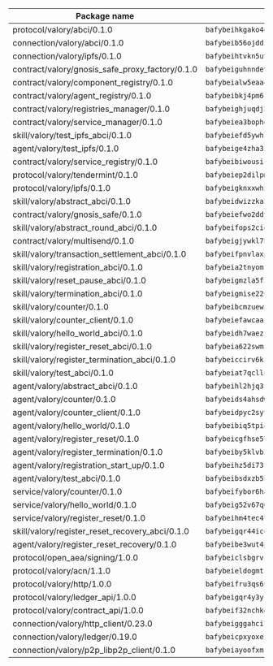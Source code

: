 | Package name                                                  | Package hash                                                  |
| ------------------------------------------------------------- | ------------------------------------------------------------- |
| protocol/valory/abci/0.1.0                                    | `bafybeihkgako44fzgurcv4hgbems4ptdtosae4lopnnr75eczb6kx3x2lm` |
| connection/valory/abci/0.1.0                                  | `bafybeib56ojddzexxbapowofypmpk6zeznqaumwgj7ftneb5ua6sk5k5vm` |
| connection/valory/ipfs/0.1.0                                  | `bafybeihtvkn5uv3ibumme7zzmrxx7iehc6lnjhil726h2jidpdzzjnd5ay` |
| contract/valory/gnosis_safe_proxy_factory/0.1.0               | `bafybeiguhnndevhp7iui65fhcezkunygdw2cwsofl4rcfzr2u2n6ql366q` |
| contract/valory/component_registry/0.1.0                      | `bafybeialw5eaa4v54s7i3sjsuy6d5k624quhxhziqntwq5hnz4g646sb7m` |
| contract/valory/agent_registry/0.1.0                          | `bafybeibkj4pm6ziqh2fl3xfsjiou4ibnxlipmvmqhgvc7xwpnaddbtxzli` |
| contract/valory/registries_manager/0.1.0                      | `bafybeighjuqdj2oq6tqckf7j3mqtighe7lpaahh7qt3sqxtbtjlur4tmj4` |
| contract/valory/service_manager/0.1.0                         | `bafybeiea3bophgb6ikqvpd7lzyluthlhoazbbrknvfncu4j7wbubfsrjeu` |
| skill/valory/test_ipfs_abci/0.1.0                             | `bafybeiefd5ywhi5qe2bn4gjsjbrclnd7x34kkasfnfn6fyjcewtx2lb5f4` |
| agent/valory/test_ipfs/0.1.0                                  | `bafybeige4zha32rkfcngko5k7xqwlfvqu5gj2xn27cemktnemh4als335q` |
| contract/valory/service_registry/0.1.0                        | `bafybeibiwousikhaafhuyfbflz6s3f6vi4eqomqpnecfyqzvrpygwagd6q` |
| protocol/valory/tendermint/0.1.0                              | `bafybeiep2dilpmu3je4z2kq7yc7l6n7ax5knwfax2ufvmnflt3uj2wrbju` |
| protocol/valory/ipfs/0.1.0                                    | `bafybeigknxxwh2xts7ijbacils4a4cgq7jhcdvwahshbw22zw5hnncsfla` |
| skill/valory/abstract_abci/0.1.0                              | `bafybeidwizzka3qjotu35zzstoqunp3hjhkx6oojqnlwqsvd3qnjjpmusq` |
| contract/valory/gnosis_safe/0.1.0                             | `bafybeiefwo2ddyhjxcpy2rlchcubv6bj35e5x4kstxwfyvyvdvcpvcoe5q` |
| skill/valory/abstract_round_abci/0.1.0                        | `bafybeifops2ci4swt3yp6sev4t2skaw63ardmw3pgfeqira3nshw2d4n6i` |
| contract/valory/multisend/0.1.0                               | `bafybeigjywkl7hydjsrkogob3xebj2ifhqwmfhhxoeyrndzhhxi5u6amey` |
| skill/valory/transaction_settlement_abci/0.1.0                | `bafybeifpnvlaxpciywhtfgai56y7qjinaw6oadats3w5ytwuzfw5e5bcp4` |
| skill/valory/registration_abci/0.1.0                          | `bafybeia2tnyomkkx25tqe3w2q4ynrww6nbd6vmv5niuyqj36elubrk75im` |
| skill/valory/reset_pause_abci/0.1.0                           | `bafybeigmzla5f55elpninlwt4grvcmeh4v3yfll572lu3rouys4a5lwimi` |
| skill/valory/termination_abci/0.1.0                           | `bafybeigmise22u7pyivwb6jrfmh5teb5ic7kwlbxsqpmfh2sree2n665bi` |
| skill/valory/counter/0.1.0                                    | `bafybeibcmzuew5lxd5dxpj6ri4wmuiqfkndz6kn4kl5cp65uflyq27pnmq` |
| skill/valory/counter_client/0.1.0                             | `bafybeiefawcaaiy4matry7m53k36kqy4uadtmtpuulatnt5afkezx6napa` |
| skill/valory/hello_world_abci/0.1.0                           | `bafybeidh7waezi77geerlnwtj4ui53khq3cbp6ptxq4wq3bgfem2yf43lq` |
| skill/valory/register_reset_abci/0.1.0                        | `bafybeia622swmccqtfn6fuprab76ykndgqvyazfeqnrevcxd2iakdikcxi` |
| skill/valory/register_termination_abci/0.1.0                  | `bafybeiccirv6kcmz5x4nihiadcc2wsewv5pxyq6ydzpavj5insd43iiigu` |
| skill/valory/test_abci/0.1.0                                  | `bafybeiat7qclludwt42od4gjzcf7kdp3pk67eehsa3gbolytyqswcur72m` |
| agent/valory/abstract_abci/0.1.0                              | `bafybeihl2hjq3zk4t5qxwm6s7bqipxzcqgfbceiqvlpq27thrfkdvlmhlq` |
| agent/valory/counter/0.1.0                                    | `bafybeids4ahsdw45zr7x3qw4g3lvx2hrvwxgkjxax2xd42ivpzych6lq4e` |
| agent/valory/counter_client/0.1.0                             | `bafybeidpyc2syvuv3px52gmeaismyhcn4xskbzts22frwlxrwioj53vh6i` |
| agent/valory/hello_world/0.1.0                                | `bafybeibiq5tpi4hb72aiiq7pt2f2fbjpo6clg4cyyl5wjwxaegazjspt44` |
| agent/valory/register_reset/0.1.0                             | `bafybeicgfhse57bah652l7mhfpmiz4rz5mhvpsb5padpbtwygfknl7queq` |
| agent/valory/register_termination/0.1.0                       | `bafybeiby5klvb32xo4zlkacttdtzx3xweh5f4nedaer6ojtafix264xwxm` |
| agent/valory/registration_start_up/0.1.0                      | `bafybeihz5di73fk6yonchqnhvxmuswduyuw3xkeobcws75jkzbq6gap7ca` |
| agent/valory/test_abci/0.1.0                                  | `bafybeibsdxzb5ht77ehjjcg25xokeg52fli75zqfwm2lhn7xl5ec4m22gq` |
| service/valory/counter/0.1.0                                  | `bafybeifybor6ha2wjo4vkkzkpifxfamat2ohmooozimiuwpgkkusxwxjwe` |
| service/valory/hello_world/0.1.0                              | `bafybeig52v67q6sb7f5tibqa3dvshxwh4ddibfuaqx75argjhurt2d7r44` |
| service/valory/register_reset/0.1.0                           | `bafybeihm4tec47lrqhaaf5sfycf7a2ijnaadeu4dmk4lnzkmzmfss5w4a4` |
| skill/valory/register_reset_recovery_abci/0.1.0               | `bafybeigqr44icqxzsf3goifn2q2e2vi4lefsggpg5z7ukt6mhjseagixbq` |
| agent/valory/register_reset_recovery/0.1.0                    | `bafybeibe3wut4py24ubd3akfrjjzwsy5lqztoyviqrj6qrhdfek3r3sipa` |
| protocol/open_aea/signing/1.0.0                               | `bafybeiclsbgrviyxbmi2vex5ze3dhr7ywohrqedebx26jozayxvroqtegq` |
| protocol/valory/acn/1.1.0                                     | `bafybeieldogmtf3m4jdsvt4vvyay3jh54rjn3deasymfw43vz3o42vigmq` |
| protocol/valory/http/1.0.0                                    | `bafybeifru3qs6udfzprax7jxktbsuzn7immfvi3scgfspifq3zdxwkgvnm` |
| protocol/valory/ledger_api/1.0.0                              | `bafybeigqr4y3ykz3iulrcoqmji7hy3dxaoy7zmyyzff4ivpbubcpwdknai` |
| protocol/valory/contract_api/1.0.0                            | `bafybeif32nchkgn6yet7e5gt4auhf7lsahxnj4t36kxbw55p3gi7qpeuxq` |
| connection/valory/http_client/0.23.0                          | `bafybeigggahci7hq6tr3tyueatgkvgn73y4b3av2vk7vtr7jkeuwsqcteq` |
| connection/valory/ledger/0.19.0                               | `bafybeicpxyoxez7lperltamvikxu6vzk2lhqakbivce4nzywyzoqbxoogm` |
| connection/valory/p2p_libp2p_client/0.1.0                     | `bafybeiayoofxmj6z3pasn2akqj3udgq2ta2ar6mv6zoehstul2btvv3gqa` |
